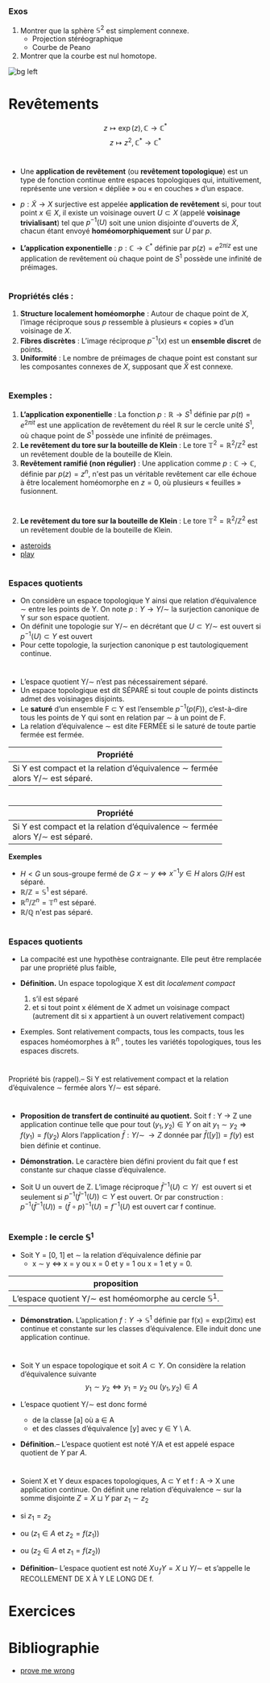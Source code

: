 <!--
theme: gaia
class: gaia lead
headingDivider: 1
paginate: true
header: UGA 2025
footer: 
backgroundImage: linear-gradient(-20deg, rgba(0, 0, 0, 0.6), transparent)
_paginate: false
_header: ''
_footer: ''

style: |
  @keyframes marp-outgoing-transition-vertical-scroll {
    from { transform: translateY(0%); }
    to { transform: translateY(-100%); }
  }
  @keyframes marp-incoming-transition-vertical-scroll {
    from { transform: translateY(100%); }
    to { transform: translateY(0%); }
  }

  @keyframes marp-outgoing-transition-vflip {
    0% { animation-timing-function: ease-in; }
    50% {
      transform: perspective(100vw) translateZ(-100vw) rotateX(-90deg);
      opacity: 0.5;
      animation-timing-function: step-end;
    }
    100% { opacity: 0; }
  }
  @keyframes marp-incoming-transition-vflip {
    0% {
      animation-timing-function: step-start;
      opacity: 0;
    }
    50% {
      transform: perspective(100vw) translateZ(-100vw) rotateX(90deg);
      opacity: 0.5;
      animation-timing-function: ease-out;
    }
  }

  header, footer { text-align: center; color: currentcolor; }
  section.small-code pre { font-size: 68%; }

-->

#

### Exos
1. Montrer que la sphère $\mathbb{S}^2$ est simplement connexe.
    - Projection stéréographique
    - Courbe de Peano
1.  Montrer que la courbe est nul homotope.


![bg left](./nul_homo.png)
<!-- <img src="./nul_homo.png" width="200"> -->
<!-- <img src="./gauss_dalembert.png" width="600"> -->




# Revêtements

$$z \mapsto \exp(z), \mathbb{C} \to \mathbb{C}^*$$
$$z \mapsto z^2, \mathbb{C}^* \to \mathbb{C}^*$$



#

- Une **application de revêtement** (ou **revêtement topologique**) est un type de fonction continue entre espaces topologiques qui, intuitivement, représente une version « dépliée » ou « en couches » d’un espace. 

- $p: \tilde{X} \to X$ surjective est appelée **application de revêtement** 
 si, pour tout point $x \in X$, il existe un voisinage ouvert $U \subset X$ (appelé **voisinage trivialisant**) tel que $p^{-1}(U)$ soit une union disjointe d'ouverts de $\tilde{X}$, chacun étant envoyé **homéomorphiquement** sur $U$ par $p$.  


- **L’application exponentielle** : $p: \mathbb{C} \to \mathbb{C}^*$ définie par $p(z) = e^{2\pi i z}$ est une application de revêtement où chaque point de $S^1$ possède une infinité de préimages.  

#

### Propriétés clés :  
1. **Structure localement homéomorphe** : Autour de chaque point de $X$, l’image réciproque sous $p$ ressemble à plusieurs « copies » d’un voisinage de $X$.  
2. **Fibres discrètes** : L’image réciproque $p^{-1}(x)$ est un **ensemble discret** de points.  
3. **Uniformité** : Le nombre de préimages de chaque point est constant sur les composantes connexes de $X$, supposant que $\tilde{X}$ est connexe.  

#

### Exemples :  
1. **L’application exponentielle** : La fonction $p: \mathbb{R} \to S^1$ définie par $p(t) = e^{2\pi i t}$ est une application de revêtement du réel $\mathbb{R}$ sur le cercle unité $S^1$, où chaque point de $S^1$ possède une infinité de préimages.  
2. **Le revêtement du tore sur la bouteille de Klein** : Le tore $\mathbb{T}^2 = \mathbb{R}^2 / \mathbb{Z}^2$ est un revêtement double de la bouteille de Klein.  
3. **Revêtement ramifié (non régulier)** : Une application comme $p: \mathbb{C} \to \mathbb{C}$, définie par $p(z) = z^n$, n'est pas un véritable revêtement car elle échoue à être localement homéomorphe en $z = 0$, où plusieurs « feuilles » fusionnent.  

#

2. **Le revêtement du tore sur la bouteille de Klein** : Le tore $\mathbb{T}^2 = \mathbb{R}^2 / \mathbb{Z}^2$ est un revêtement double de la bouteille de Klein.  

- [asteroids](https://en.wikipedia.org/wiki/Asteroids_(video_game))
- [play](https://www.echalk.co.uk/amusements/Games/asteroidsClassic/ateroids.html)

#

### Espaces quotients
- On considère un espace topologique Y ainsi que relation
d’équivalence ∼ entre les points de Y. On note
$p : Y \rightarrow Y/∼$
la surjection canonique de Y sur son espace quotient.
- On définit une topologie sur Y/∼ en décrétant que 
$U \subset Y/∼$ est ouvert si $p^{-1}(U) \subset Y$ est ouvert
- Pour cette topologie, la surjection canonique p est
tautologiquement continue.

#

- L’espace quotient Y/∼ n’est pas nécessairement séparé.
- Un espace topologique est dit SÉPARÉ si tout couple de
points distincts admet des voisinages disjoints.
- Le **saturé** d’un ensemble F ⊂ Y est l’ensemble
$p^{-1}(p(F))$, c’est-à-dire tous les points de Y qui sont en
relation par ∼ à un point de F.
- La relation d’équivalence ∼ est dite FERMÉE si le saturé
de toute partie fermée est fermée.

| Propriété |
|---|
| Si Y est compact et la relation d’équivalence ∼ fermée <br> alors Y/∼ est séparé.|
#

| Propriété |
|---|
| Si Y est compact et la relation d’équivalence ∼ fermée <br> alors Y/∼ est séparé.|

**Exemples**

- $H < G$ un sous-groupe fermé de $G$ 
 $x \sim y  \Leftrightarrow x^{-1}y \in H$
alors $G/H$ est séparé.
- $\mathbb{R}/\mathbb{Z} = \mathbb{S}^1$ est séparé.
- $\mathbb{R}^n/\mathbb{Z}^n = \mathbb{T}^n$ est séparé.
- $\mathbb{R}/\mathbb{Q}$ n'est pas séparé.

# 

### Espaces quotients

- La compacité est une hypothèse contraignante. 
Elle peut être remplacée par une propriété plus faible, 

- **Définition.** Un espace topologique X est dit *localement
compact* 
    1. s’il est séparé 
    1. et si tout point x élément de X admet un voisinage compact (autrement dit si x appartient à un ouvert relativement compact)

- Exemples. Sont relativement compacts, tous les
compacts, tous les espaces homéomorphes à $\mathbb{R}^n$ , toutes
les variétés topologiques, tous les espaces discrets.



# 
Propriété bis (rappel).– Si Y est relativement compact et
la relation d’équivalence ∼ fermée alors Y/∼ est séparé.

#


- **Proposition de transfert de continuité au quotient.**
Soit f : Y → Z une application continue telle que 
pour tout $(y_1, y_2) \in Y$  on ait $y_1 ∼ y_2 \Rightarrow   f(y_1) = f(y_2)$
Alors l’application $\bar{f} : Y/∼ \,\rightarrow   Z$ donnée par $\bar{f}([y]) = f(y)$ 
est bien définie et continue.


- **Démonstration.** Le caractère bien défini provient du fait
que f est constante sur chaque classe d’équivalence.
- Soit U un ouvert de Z. L’image réciproque $\bar{f}^{-1}(U) \subset Y/~$ est  ouvert  si et seulement si $p^{−1}(\bar{f}^{−1}(U)) \subset Y$ est ouvert. 
Or par construction :
$p^{−1}(\bar{f}^{−1}(U)) = (\bar{f}\circ p)^{−1}(U) = f^{−1}(U)$ est ouvert car f continue.

#
### Exemple : le cercle $\mathbb{S}^1$

- Soit Y = [0, 1] et ∼ la relation d’équivalence définie par
    - x ∼ y ⇔ x = y ou x = 0 et y = 1 ou x = 1 et y = 0.

| proposition |
|---|
| L’espace quotient Y/∼ est homéomorphe au cercle $\mathbb{S}^1$.|

- **Démonstration.** L’application $f : Y \rightarrow    \mathbb{S}^1$ définie par 
f(x) = exp(2iπx) est continue et constante sur les classes
d’équivalence. Elle induit donc une application continue.

#

- Soit Y un espace topologique et soit $A \subset Y$. 
On considère la relation d’équivalence suivante
$$y_1 ∼ y_2 \Leftrightarrow y_1 = y_2 \text{ ou } (y_1, y_2) \in A$$

- L’espace quotient Y/∼ est donc formé 
    - de la classe [a] où a ∈ A 
    - et des classes d’équivalence [y] avec y ∈ Y \ A.

- **Définition**.– L’espace quotient est noté Y/A et est appelé espace quotient de $Y$ par $A$.


#

- Soient X et Y deux espaces topologiques, A ⊂ Y et
f : A → X une application continue. 
On définit une relation d’équivalence ∼ 
sur la somme disjointe $Z = X \sqcup Y$ par $z_1 ∼ z_2$

- si $z_1 = z_2$
- ou $(z_1 ∈ A \text{ et } z_2 = f(z_1))$
- ou $(z_2 ∈ A \text{ et } z_1 = f(z_2))$


- **Définition**– L’espace quotient est noté $X \cup_f Y = X \sqcup Y/∼$
et s’appelle le RECOLLEMENT DE X À Y LE LONG DE f.


# Exercices


# Bibliographie

- [prove me wrong](https://prove-me-wrong.com/mathematical-art/math-visualization-portfolio/)


